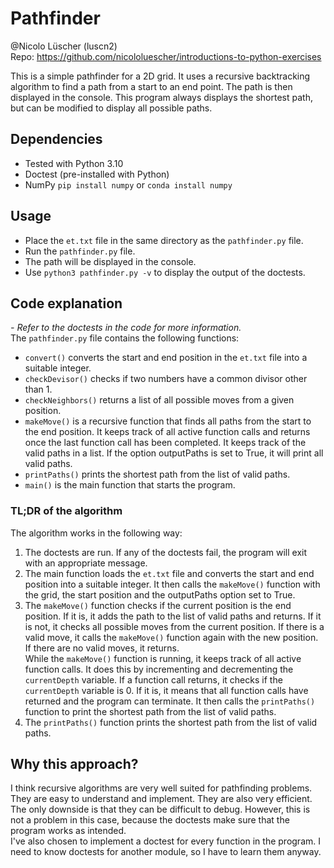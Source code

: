 # Pathfinder
@Nicolo Lüscher (luscn2)  
Repo: https://github.com/nicololuescher/introductions-to-python-exercises

This is a simple pathfinder for a 2D grid. It uses a recursive backtracking algorithm to find a path from a start to an end point. The path is then displayed in the console. This program always displays the shortest path, but can be modified to display all possible paths.

## Dependencies
- Tested with Python 3.10
- Doctest (pre-installed with Python)
- NumPy `pip install numpy` or `conda install numpy`

## Usage
- Place the `et.txt` file in the same directory as the `pathfinder.py` file.
- Run the `pathfinder.py` file.
- The path will be displayed in the console.
- Use `python3 pathfinder.py -v` to display the output of the doctests.

## Code explanation
*- Refer to the doctests in the code for more information.*  
The `pathfinder.py` file contains the following functions:
- `convert()` converts the start and end position in the `et.txt` file into a suitable integer.
- `checkDevisor()` checks if two numbers have a common divisor other than 1.
- `checkNeighbors()` returns a list of all possible moves from a given position.
- `makeMove()` is a recursive function that finds all paths from the start to the end position. It keeps track of all active function calls and returns once the last function call has been completed. It keeps track of the valid paths in a list. If the option outputPaths is set to True, it will print all valid paths.
- `printPaths()` prints the shortest path from the list of valid paths.
- `main()` is the main function that starts the program.

### TL;DR of the algorithm
The algorithm works in the following way:  
1. The doctests are run. If any of the doctests fail, the program will exit with an appropriate message.
1. The main function loads the `et.txt` file and converts the start and end position into a suitable integer. It then calls the `makeMove()` function with the grid, the start position and the outputPaths option set to True.
1. The `makeMove()` function checks if the current position is the end position. If it is, it adds the path to the list of valid paths and returns. If it is not, it checks all possible moves from the current position. If there is a valid move, it calls the `makeMove()` function again with the new position. If there are no valid moves, it returns.  
While the `makeMove()` function is running, it keeps track of all active function calls. It does this by incrementing and decrementing the `currentDepth` variable. If a function call returns, it checks if the `currentDepth` variable is 0. If it is, it means that all function calls have returned and the program can terminate. It then calls the `printPaths()` function to print the shortest path from the list of valid paths.
1. The `printPaths()` function prints the shortest path from the list of valid paths.

## Why this approach?
I think recursive algorithms are very well suited for pathfinding problems. They are easy to understand and implement. They are also very efficient. The only downside is that they can be difficult to debug. However, this is not a problem in this case, because the doctests make sure that the program works as intended.  
I've also chosen to implement a doctest for every function in the program. I need to know doctests for another module, so I have to learn them anyway.  
